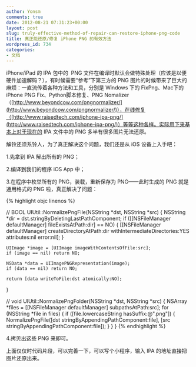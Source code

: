 ```yaml
---
author: Yonsm
comments: true
date: 2012-08-21 07:31:23+00:00
layout: post
slug: truly-effective-method-of-repair-can-restore-iphone-png-code
title: 真正能还原/修复 iPhone PNG 的有效方法
wordpress_id: 734
categories:
- 文档
---
```


iPhone/iPad 的 IPA 包中的  PNG 文件在编译时默认会做特殊处理（应该是以便硬件加速解码？），有时候需要“参考”下第三方的 PNG 图片的时候带来了巨大的麻烦：一直流传着各种方法和工具，分别是 Windows 下的 FixPng、Mac下的iPhone PNG Fix、Python脚本修复、PNG Nomalizer（[http://www.beyondcow.com/pngnormalizer/](http://www.beyondcow.com/pngnormalizer/)），在线修复（[http://www.raisedtech.com/iphone-ipa-png/](http://www.raisedtech.com/iphone-ipa-png/)）等等这种各样。实际用下来基本上对于现在的 IPA 文件中的 PNG 多半有很多图片无法还原。

解铃还须系铃人，为了真正解决这个问题，我们还是从 iOS 设备上入手吧：

<!-- more -->1.先拿到 IPA 解出所有的 PNG；

2.编译到我们的程序 iOS App 中；

3.在程序中枚举所有的 PNG，装载，重新保存为 PNG——此时生成的 PNG 就是通用格式的 PNG 啦，真正解决了问题：

{% highlight objc linenos %}

//
BOOL UIUtil::NormalizePngFile(NSString *dst, NSString *src)
{
    NSString *dir = dst.stringByDeletingLastPathComponent;
    if ([[NSFileManager defaultManager] fileExistsAtPath:dir] == NO)
    {
        [[NSFileManager defaultManager] createDirectoryAtPath:dir withIntermediateDirectories:YES attributes:nil error:nil];
    }
    
    UIImage *image = [UIImage imageWithContentsOfFile:src];
    if (image == nil) return NO;
    
    NSData *data = UIImagePNGRepresentation(image);
    if (data == nil) return NO;
    
    return [data writeToFile:dst atomically:NO];
}

//
void UIUtil::NormalizePngFolder(NSString *dst, NSString *src)
{
    NSArray *files = [[NSFileManager defaultManager] subpathsAtPath:src];
    for (NSString *file in files)
    {
        if ([file.lowercaseString hasSuffix:@".png"])
        {
            NormalizePngFile([dst stringByAppendingPathComponent:file], [src stringByAppendingPathComponent:file]);
        }
    }
}
{% endhighlight %}


4.拷贝出这些 PNG 来即可。

上面仅仅时代码片段，可以完善一下，可以写个小程序，输入 IPA 的地址直接把图片还原出来。

